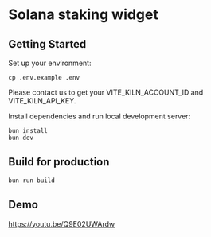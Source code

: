 # Solana staking widget

## Getting Started
Set up your environment:
```
cp .env.example .env
```
Please contact us to get your VITE_KILN_ACCOUNT_ID and VITE_KILN_API_KEY.


Install dependencies and run local development server:
```
bun install
bun dev
```


## Build for production

```
bun run build
```

## Demo

https://youtu.be/Q9E02UWArdw
